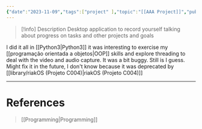 ```yaml
---
{"date":"2023-11-09","tags":["project" ],"topic":"[[AAA Project]]","publish":true,"PassFrontmatter":true}
---
```


>[!info] Description
> Desktop application to record yourself talking about progress on tasks and other projects and goals

I did it all in [[Python3\|Python3]] it was interesting to exercise my [[programação orientada a objetos\|OOP]] skills and explore threading to deal with the video and audio capture. It was a bit buggy. Still is I guess. Might fix it in the future, I don't know because it was deprecated by [[library/riakOS (Projeto C004)\|riakOS (Projeto C004)]]

---
# References
>[[Programming\|Programming]]